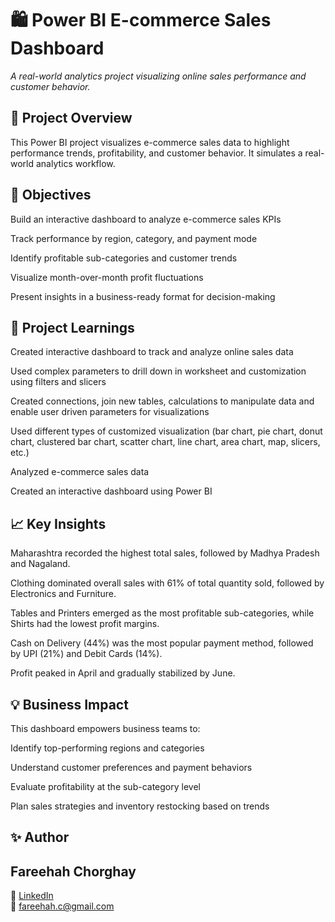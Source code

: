 # 🛍️ Power BI E-commerce Sales Dashboard
*A real-world analytics project visualizing online sales performance and customer behavior.*

## 📌 Project Overview

This Power BI project visualizes e-commerce sales data to highlight performance trends, profitability, and customer behavior.
It simulates a real-world analytics workflow.

## 🧠 Objectives

Build an interactive dashboard to analyze e-commerce sales KPIs

Track performance by region, category, and payment mode

Identify profitable sub-categories and customer trends

Visualize month-over-month profit fluctuations

Present insights in a business-ready format for decision-making

## 🧠 Project Learnings

Created interactive dashboard to track and analyze online sales data

Used complex parameters to drill down in worksheet and customization using filters and slicers

Created connections, join new tables, calculations to manipulate data and enable user driven parameters for visualizations

Used different types of customized visualization (bar chart, pie chart, donut chart, clustered bar chart, scatter chart, line chart, area chart, map, slicers, etc.)

Analyzed e-commerce sales data

Created an interactive dashboard using Power BI

## 📈 Key Insights

Maharashtra recorded the highest total sales, followed by Madhya Pradesh and Nagaland.

Clothing dominated overall sales with 61% of total quantity sold, followed by Electronics and Furniture.

Tables and Printers emerged as the most profitable sub-categories, while Shirts had the lowest profit margins.

Cash on Delivery (44%) was the most popular payment method, followed by UPI (21%) and Debit Cards (14%).

Profit peaked in April and gradually stabilized by June.

## 💡 Business Impact

This dashboard empowers business teams to:

Identify top-performing regions and categories

Understand customer preferences and payment behaviors

Evaluate profitability at the sub-category level

Plan sales strategies and inventory restocking based on trends

## ✨ Author  

 ##   Fareehah Chorghay
📍 [LinkedIn](https://www.linkedin.com/in/fareehah-chorghay)  
📧 [fareehah.c@gmail.com](mailto:fareehah.c@gmail.com)
